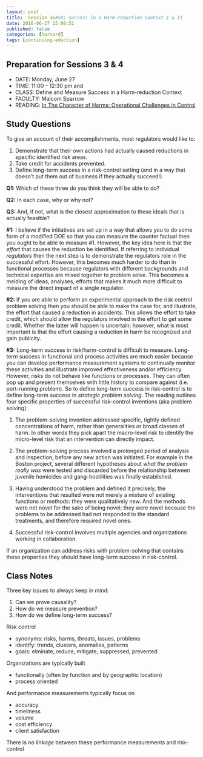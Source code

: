 ```yaml
---
layout: post
title:  Session 3&#58; Success in a Harm-reduction Context I & II
date: 2016-06-27 15:08:51
published: false
categories: [harvard]
tags: [continuing-eduction]
---
```



## Preparation for Sessions 3 & 4

- DATE: Monday, June 27
- TIME: 11:00 – 12:30 pm and 
- CLASS: Define and Measure Success in a Harm-reduction Context
- FACULTY: Malcom Sparrow
- READING: [In The Character of Harms: Operational Challenges in Control](https://www.dropbox.com/s/mse3ky3meg7d9kf/Reading%20-%20Sparrow_A%20Different%20Type%20of%20Work.pdf?dl=0)

## Study Questions

To give an account of their accomplishments, most regulators would like to:

1. Demonstrate that their own actions had actually caused reductions in specific identified risk areas.
2. Take credit for accidents prevented.
3. Define long-term success in a risk-control setting (and in a way that doesn’t put
them out of business if they actually succeed!).

**Q1:** Which of these three do you think they will be able to do? 

**Q2:** In each case, why or why not? 

**Q3:** And, if not, what is the closest approximation to these ideals that is actually feasible?

**#1:** I believe if the initiatives are set up in a way that allows you to do some form of a modified DOE so that you can measure the counter factual then you ought to be able to measure #1. However, the key idea here is that the *effort* that causes the reduction be identified. If referring to individual *regulators* then the next step is to demonstrate the regulators role in the successful effort. However, this becomes much harder to do than in functional processes because regulators with different backgrounds and technical expertise are mixed together to problem solve. This becomes a melding of ideas, analyses, efforts that makes it much more difficult to measure the direct impact of a single regulator.

**#2:** If you are able to perform an experimental approach to the risk control problem solving then you should be able to make the case for, and illustrate, the effort that caused a reduction in accidents.  This allows the effort to take credit, which should allow the regulators involved in the effort to get some credit. Whether the latter will happen is uncertain; however, what is most important is that the effort causing a reduction in harm be recognized and gain publicity.

**#3:** Long-term success in risk/harm-control is difficult to measure. Long-term success in functional and process activities are much easier because you can develop performance measurement systems to continually monitor these activities and illustrate improved effectiveness and/or efficiency. However, risks do not behave like functions or processes.  They can often pop up and present themselves with little history to compare against (i.e. port-running problem). So to define long-term success in risk-control is to define long-term success in *strategic problem solving*. The reading outlines four specific properties of successful risk-control inventions (aka problem solving):

1. The problem-solving invention addressed specific, tightly defined concentrations of harm, rather than generalities or broad classes of harm. In other words they pick apart the macro-level risk to identify the micro-level risk that an intervention can directly impact.

2. The problem-solving process involved a prolonged period of analysis and inspection, before any new action was initiated. For example in the Boston project, several different hypotheses about *what the problem really was* were tested and discarded before the relationship between juvenile homicides and gang-hostilities was finally established.

3. Having understood the problem and defined it precisely, the interventions that resulted were not merely a mixture of existing functions or methods: they were qualitatively new. And the methods were not novel for the sake of being novel; they were novel because the problems to be addressed had not responded to the standard treatments, and therefore required novel ones.

4. Successful risk-control involves multiple agencies and organizations working in collaboration. 

If an organization can address risks with problem-solving that contains these properties they should have long-term success in risk-control.


## Class Notes
Three key issues to always keep in mind:

1. Can we prove causality?
2. How do we measure prevention?
3. How do we define long-term success?

Risk control

- synonyms: risks, harms, threats, issues, problems
- identify: trends, clusters, anomalies, patterns
- goals: elminate, reduce, mitigate, suppressed, prevented

Organizations are typically built

- functionally (often by function and by geographic location)
- process oriented 

And performance measurements typically focus on 

- accuracy
- timeliness
- volume
- cost efficiency
- client satisfaction

There is *no linkage* between these performance measurements and risk-control











